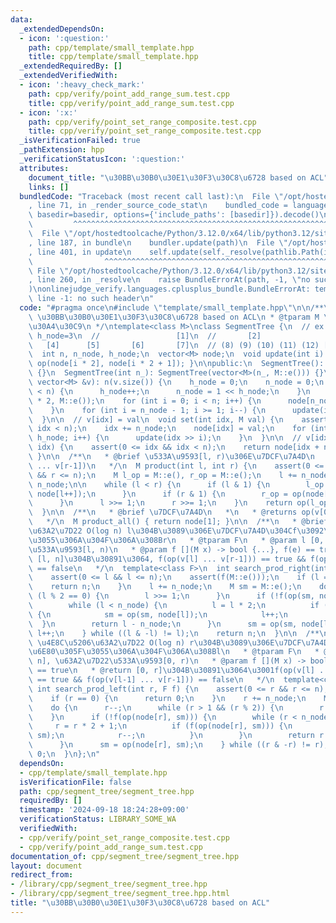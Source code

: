 ```yaml
---
data:
  _extendedDependsOn:
  - icon: ':question:'
    path: cpp/template/small_template.hpp
    title: cpp/template/small_template.hpp
  _extendedRequiredBy: []
  _extendedVerifiedWith:
  - icon: ':heavy_check_mark:'
    path: cpp/verify/point_add_range_sum.test.cpp
    title: cpp/verify/point_add_range_sum.test.cpp
  - icon: ':x:'
    path: cpp/verify/point_set_range_composite.test.cpp
    title: cpp/verify/point_set_range_composite.test.cpp
  _isVerificationFailed: true
  _pathExtension: hpp
  _verificationStatusIcon: ':question:'
  attributes:
    document_title: "\u30BB\u30B0\u30E1\u30F3\u30C8\u6728 based on ACL"
    links: []
  bundledCode: "Traceback (most recent call last):\n  File \"/opt/hostedtoolcache/Python/3.12.0/x64/lib/python3.12/site-packages/onlinejudge_verify/documentation/build.py\"\
    , line 71, in _render_source_code_stat\n    bundled_code = language.bundle(stat.path,\
    \ basedir=basedir, options={'include_paths': [basedir]}).decode()\n          \
    \         ^^^^^^^^^^^^^^^^^^^^^^^^^^^^^^^^^^^^^^^^^^^^^^^^^^^^^^^^^^^^^^^^^^^^^^^^^^^^^^^^^\n\
    \  File \"/opt/hostedtoolcache/Python/3.12.0/x64/lib/python3.12/site-packages/onlinejudge_verify/languages/cplusplus.py\"\
    , line 187, in bundle\n    bundler.update(path)\n  File \"/opt/hostedtoolcache/Python/3.12.0/x64/lib/python3.12/site-packages/onlinejudge_verify/languages/cplusplus_bundle.py\"\
    , line 401, in update\n    self.update(self._resolve(pathlib.Path(included), included_from=path))\n\
    \                ^^^^^^^^^^^^^^^^^^^^^^^^^^^^^^^^^^^^^^^^^^^^^^^^^^^^^^^^^\n \
    \ File \"/opt/hostedtoolcache/Python/3.12.0/x64/lib/python3.12/site-packages/onlinejudge_verify/languages/cplusplus_bundle.py\"\
    , line 260, in _resolve\n    raise BundleErrorAt(path, -1, \"no such header\"\
    )\nonlinejudge_verify.languages.cplusplus_bundle.BundleErrorAt: template/small_template.hpp:\
    \ line -1: no such header\n"
  code: "#pragma once\n#include \"template/small_template.hpp\"\n\n/**\n * @brief\
    \ \u30BB\u30B0\u30E1\u30F3\u30C8\u6728 based on ACL\n * @tparam M \u30E2\u30CE\
    \u30A4\u30C9\n */\ntemplate<class M>\nclass SegmentTree {\n  // ex. n=5, n_node=8,\
    \ h_node=3\n  //                 [1]\n  //       [2]                 [3]\n  //\
    \   [4]      [5]       [6]       [7]\n  // (8) (9) (10) (11) (12) [13] [14] [15]\n\
    \  int n, n_node, h_node;\n  vector<M> node;\n  void update(int i) { node[i] =\
    \ op(node[i * 2], node[i * 2 + 1]); }\n\npublic:\n  SegmentTree(): SegmentTree(0)\
    \ {}\n  SegmentTree(int n_): SegmentTree(vector<M>(n_, M::e())) {}\n  SegmentTree(const\
    \ vector<M> &v): n(v.size()) {\n    h_node = 0;\n    n_node = 0;\n    while (n_node\
    \ < n) {\n      h_node++;\n      n_node = 1 << h_node;\n    }\n    node = vector<M>(n_node\
    \ * 2, M::e());\n    for (int i = 0; i < n; i++) {\n      node[n_node + i] = v[i];\n\
    \    }\n    for (int i = n_node - 1; i >= 1; i--) {\n      update(i);\n    }\n\
    \  }\n\n  // v[idx] = val\n  void set(int idx, M val) {\n    assert(0 <= idx &&\
    \ idx < n);\n    idx += n_node;\n    node[idx] = val;\n    for (int i = 1; i <=\
    \ h_node; i++) {\n      update(idx >> i);\n    }\n  }\n\n  // v[idx]\n  M get(int\
    \ idx) {\n    assert(0 <= idx && idx < n);\n    return node[idx + n_node];\n \
    \ }\n\n  /**\n   * @brief \u533A\u9593[l, r)\u306E\u7DCF\u7A4D\n   * @return op(v[l]\
    \ ... v[r-1])\n   */\n  M product(int l, int r) {\n    assert(0 <= l && l <= r\
    \ && r <= n);\n    M l_op = M::e(), r_op = M::e();\n    l += n_node;\n    r +=\
    \ n_node;\n\n    while (l < r) {\n      if (l & 1) {\n        l_op = op(l_op,\
    \ node[l++]);\n      }\n      if (r & 1) {\n        r_op = op(node[--r], r_op);\n\
    \      }\n      l >>= 1;\n      r >>= 1;\n    }\n    return op(l_op, r_op);\n\
    \  }\n\n  /**\n   * @brief \u7DCF\u7A4D\n   *\n   * @returns op(v[0] ... v[n-1])\n\
    \   */\n  M product_all() { return node[1]; }\n\n  /**\n   * @brief \u4E8C\u5206\
    \u63A2\u7D22 O(log n) l\u304B\u3089\u306E\u7DCF\u7A4D\u304Cf\u3092\u6E80\u305F\
    \u3055\u306A\u304F\u306A\u308Br\n   * @tparam F\n   * @param l [0, n], \u63A2\u7D22\
    \u533A\u9593[l, n)\n   * @param f [](M x) -> bool {...}, f(e) == true\n   * @return\
    \ [l, n]\u304B\u30891\u3064, f(op(v[l] ... v[r-1])) == true && f(op(v[l] ... v[r]))\
    \ == false\n   */\n  template<class F>\n  int search_prod_right(int l, F f) {\n\
    \    assert(0 <= l && l <= n);\n    assert(f(M::e()));\n    if (l == n) {\n  \
    \    return n;\n    }\n    l += n_node;\n    M sm = M::e();\n    do {\n      while\
    \ (l % 2 == 0) {\n        l >>= 1;\n      }\n      if (!f(op(sm, node[l]))) {\n\
    \        while (l < n_node) {\n          l = l * 2;\n          if (f(op(sm, node[l])))\
    \ {\n            sm = op(sm, node[l]);\n            l++;\n          }\n      \
    \  }\n        return l - n_node;\n      }\n      sm = op(sm, node[l]);\n     \
    \ l++;\n    } while ((l & -l) != l);\n    return n;\n  }\n\n  /**\n   * @brief\
    \ \u4E8C\u5206\u63A2\u7D22 O(log n) r\u304B\u3089\u306E\u7DCF\u7A4D\u304Cf\u3092\
    \u6E80\u305F\u3055\u306A\u304F\u306A\u308Bl\n   * @tparam F\n   * @param r [0,\
    \ n], \u63A2\u7D22\u533A\u9593[0, r)\n   * @param f [](M x) -> bool {...}, f(e)\
    \ == true\n   * @return [0, r]\u304B\u30891\u3064\u3001f(op(v[l] ... v[r-1]))\
    \ == true && f(op(v[l-1] ... v[r-1])) == false\n   */\n  template<class F>\n \
    \ int search_prod_left(int r, F f) {\n    assert(0 <= r && r <= n);\n    assert(f(M::e()));\n\
    \    if (r == 0) {\n      return 0;\n    }\n    r += n_node;\n    M sm = M::e();\n\
    \    do {\n      r--;\n      while (r > 1 && (r % 2)) {\n        r >>= 1;\n  \
    \    }\n      if (!f(op(node[r], sm))) {\n        while (r < n_node) {\n     \
    \     r = r * 2 + 1;\n          if (f(op(node[r], sm))) {\n            sm = op(node[r],\
    \ sm);\n            r--;\n          }\n        }\n        return r + 1 - n_node;\n\
    \      }\n      sm = op(node[r], sm);\n    } while ((r & -r) != r);\n    return\
    \ 0;\n  }\n};\n"
  dependsOn:
  - cpp/template/small_template.hpp
  isVerificationFile: false
  path: cpp/segment_tree/segment_tree.hpp
  requiredBy: []
  timestamp: '2024-09-18 18:24:28+09:00'
  verificationStatus: LIBRARY_SOME_WA
  verifiedWith:
  - cpp/verify/point_set_range_composite.test.cpp
  - cpp/verify/point_add_range_sum.test.cpp
documentation_of: cpp/segment_tree/segment_tree.hpp
layout: document
redirect_from:
- /library/cpp/segment_tree/segment_tree.hpp
- /library/cpp/segment_tree/segment_tree.hpp.html
title: "\u30BB\u30B0\u30E1\u30F3\u30C8\u6728 based on ACL"
---
```

